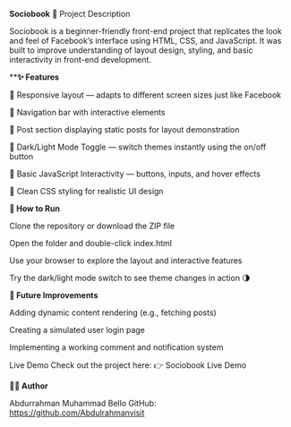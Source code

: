 **Sociobook**
🧩 Project Description

Sociobook is a beginner-friendly front-end project that replicates the look and feel of Facebook’s interface using HTML, CSS, and JavaScript.
It was built to improve understanding of layout design, styling, and basic interactivity in front-end development.

****✨ Features**

📱 Responsive layout — adapts to different screen sizes just like Facebook

🧭 Navigation bar with interactive elements

📰 Post section displaying static posts for layout demonstration

🎨 Dark/Light Mode Toggle — switch themes instantly using the on/off button

💬 Basic JavaScript Interactivity — buttons, inputs, and hover effects

💅 Clean CSS styling for realistic UI design


**🚀 How to Run**

Clone the repository or download the ZIP file

Open the folder and double-click index.html

Use your browser to explore the layout and interactive features

Try the dark/light mode switch to see theme changes in action 🌗

**🔧 Future Improvements**

Adding dynamic content rendering (e.g., fetching posts)

Creating a simulated user login page

Implementing a working comment and notification system

 Live Demo
Check out the project here:
👉 Sociobook Live Demo

**👨‍💻 Author**

Abdurrahman Muhammad Bello
GitHub: https://github.com/Abdulrahmanvisit
